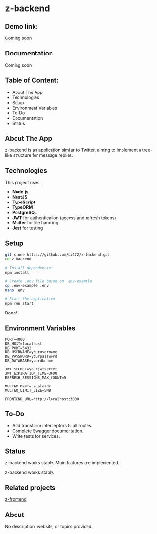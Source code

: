 # z-backend

## Demo link:

Coming soon

## Documentation

Coming soon

## Table of Content:

- About The App
- Technologies
- Setup
- Environment Variables
- To-Do
- Documentation
- Status

## About The App

z-backend is an application similar to Twitter, aiming to implement a tree-like structure for message replies.

## Technologies

This project uses:

- **Node.js**
- **NestJS**
- **TypeScript**
- **TypeORM**
- **PostgreSQL**
- **JWT** for authentication (access and refresh tokens)
- **Multer** for file handling
- **Jest** for testing

## Setup

```bash
git clone https://github.com/bi472/z-backend.git
cd z-backend

# Install dependencies
npm install

# Create .env file based on .env-example
cp .env-example .env
nano .env

# Start the application
npm run start
```

Done!

## Environment Variables

```plaintext
PORT=4000
DB_HOST=localhost
DB_PORT=5432
DB_USERNAME=yourusername
DB_PASSWORD=yourpassword
DB_DATABASE=yourdbname

JWT_SECRET=yourjwtsecret
JWT_EXPIRATION_TIME=3600
REFRESH_SESSIONS_MAX_COUNT=5

MULTER_DEST=./uploads
MULTER_LIMIT_SIZE=5MB

FRONTEND_URL=http://localhost:3000
```

## To-Do

- Add transform interceptors to all routes.
- Complete Swagger documentation.
- Write tests for services.

## Status

z-backend works stably. Main features are implemented.

z-backend works stably.

## Related projects

[z-frontend](https://github.com/bi472/z-frontend)

## About

No description, website, or topics provided. 
